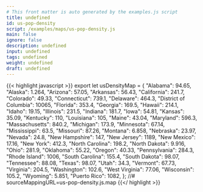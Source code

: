 ```yaml
---
# This front matter is auto generated by the examples.js script
title: undefined
id: us-pop-density
script: /examples/maps/us-pop-density.js
main: false
ignore: false
description: undefined
input: undefined
tags: undefined
weight: undefined
draft: undefined
---
```


{{< highlight javascript >}}
export let usDensityMap = { "Alabama": 94.65,
    "Alaska": 1.264,
    "Arizona": 57.05,
    "Arkansas": 56.43,
    "California": 241.7,
    "Colorado": 49.33,
    "Connecticut": 739.1,
    "Delaware": 464.3,
    "District of Columbia": 10065,
    "Florida": 353.4,
    "Georgia": 169.5,
    "Hawaii": 214.1,
    "Idaho": 19.15,
    "Illinois": 231.5,
    "Indiana": 181.7,
    "Iowa": 54.81,
    "Kansas": 35.09,
    "Kentucky": 110,
    "Louisiana": 105,
    "Maine": 43.04,
    "Maryland": 596.3,
    "Massachusetts": 840.2,
    "Michigan": 173.9,
    "Minnesota": 67.14,
    "Mississippi": 63.5,
    "Missouri": 87.26,
    "Montana": 6.858,
    "Nebraska": 23.97,
    "Nevada": 24.8,
    "New Hampshire": 147,
    "New Jersey": 1189,
    "New Mexico": 17.16,
    "New York": 412.3,
    "North Carolina": 198.2,
    "North Dakota": 9.916,
    "Ohio": 281.9,
    "Oklahoma": 55.22,
    "Oregon": 40.33,
    "Pennsylvania": 284.3,
    "Rhode Island": 1006,
    "South Carolina": 155.4,
    "South Dakota": 98.07,
    "Tennessee": 88.08,
    "Texas": 98.07,
    "Utah": 34.3,
    "Vermont": 67.73,
    "Virginia": 204.5,
    "Washington": 102.6,
    "West Virginia": 77.06,
    "Wisconsin": 105.2,
    "Wyoming": 5.851,
    "Puerto Rico": 1082,
};
//# sourceMappingURL=us-pop-density.js.map
{{</ highlight >}}

